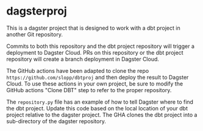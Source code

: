 # dagsterproj

This is a dagster project that is designed to work with a dbt project in another Git repository.

Commits to both this repository and the dbt project repository will trigger a deployment to Dagster Cloud. PRs on this repository or the dbt project repository will create a branch deployment in Dagster Cloud.

The GitHub actions have been adapted to clone the repo `https://github.com/slopp/dbtproj` and then deploy the result to Dagster Cloud. To use these actions in your own project, be sure to modify the GitHub actions "Clone DBT" step to refer to the proper repository. 

The `repository.py` file has an example of how to tell Dagster where to find the dbt project. Update this code based on the local location of your dbt project relative to the dagster project. The GHA clones the dbt project into a sub-directory of the dagster repository.

